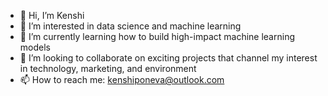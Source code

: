 - 👋 Hi, I’m Kenshi
- 👀 I’m interested in data science and machine learning
- 🌱 I’m currently learning how to build high-impact machine learning models
- 💞️ I’m looking to collaborate on exciting projects that channel my interest in technology, marketing, and environment
- 📫 How to reach me: kenshiponeva@outlook.com

<!---
kponeva/kponeva is a ✨ special ✨ repository because its `README.md` (this file) appears on your GitHub profile.
You can click the Preview link to take a look at your changes.
--->
